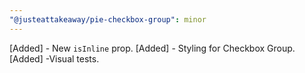 ```yaml
---
"@justeattakeaway/pie-checkbox-group": minor
---
```


[Added] - New `isInline` prop.
[Added] - Styling for Checkbox Group.
[Added] -Visual tests.
